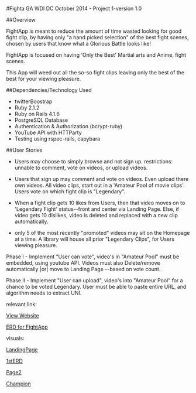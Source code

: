 #Fighta
GA WDI DC October 2014 - Project 1-version 1.0

##Overview

FightApp is meant to reduce the amount of time wasted looking for good fight clip, by having only "a hand picked selection" of the best fight scenes, chosen by users that know what a Glorious Battle looks like!

FightApp is focused on having 'Only the Best' Martial arts and Anime, fight scenes.

This App will weed out all the so-so fight clips leaving only the best of the best for your viewing pleasure.

##Dependencies/Technology Used

+ twitterBoostrap
+ Ruby 2.1.2
+ Ruby on Rails 4.1.6
+ PostgreSQL Database
+ Authentication & Authorization (bcrypt-ruby)
+ YouTube API with HTTParty
+ Testing using rspec-rails, capybara

##User Stories

+ Users may choose to simply browse and not sign up. restrictions: unnable to comment, vote on videos, or upload videos.

+ Users that sign up may comment and vote on videos. Even upload there own videos.
All video clips, start out in a 'Amateur Pool of movie clips'. Users vote on which fight clip is "Legendary".

+ When a fight clip gets 10 likes from Users, then that video moves on to 'Legendary Fight' status--front and center via Landing Page. Else, if video gets 10 dislikes, video is deleted and replaced with a new clip automatically.

+ only 5 of the most recently "promoted" videos may sit on the Homepage at a time. A library will house all prior "Legendary Clips", for Users viewing pleasure.

Phase I - Implement "User can vote", video's in "Amateur Pool" must be embedded, using youtube API. Videos must also Delete/remove automatically |or| move to Landing Page --based on vote count.

Phase II - Implement "User can upload", video's into "Amateur Pool" for a chance to be voted Legendary. User must be able to paste entire URL, and algorithm needs to extract UNI.




 relevant link:

 [View Website](http://www.fighta-rails.com)

[ERD for FightApp](https://www.lucidchart.com/invitations/accept/75f6d466-50c3-474d-9c3f-f86340d8f0f0)

visuals:

[LandingPage](http://i.imgur.com/WHxL7br.jpg)

[1stERD](http://i.imgur.com/casTQG2.jpg)

[Page2](http://i.imgur.com/gCZVaNn.jpg)

[Champion](http://i.imgur.com/mdpj27n.jpg)















